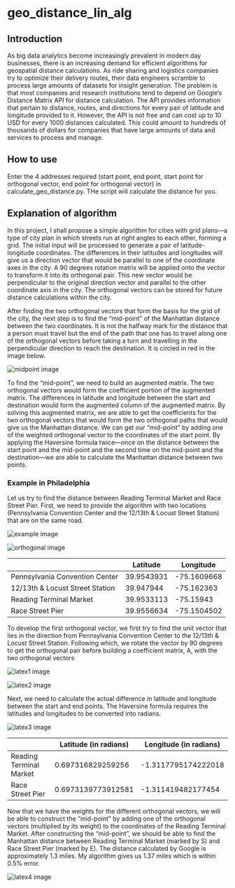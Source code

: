 # geo_distance_lin_alg

## Introduction

As big data analytics become increasingly prevalent in modern day businesses, there is an increasing demand for efficient algorithms for geospatial distance calculations. As ride sharing and logistics companies try to optimize their delivery routes, their data engineers scramble to process large amounts of datasets for insight generation. The problem is that most companies and research institutions tend to depend on Google’s Distance Matrix API for distance calculation. The API provides information that pertain to distance, routes, and directions for every pair of latitude and longitude provided to it. However, the API is not free and can cost up to 10 USD for every 1000 distances calculated. This could amount to hundreds of thousands of dollars for companies that have large amounts of data and services to process and manage.

## How to use

Enter the 4 addresses required (start point, end point, start point for orthogonal vector, end point for orthogonal vector) in calculate_geo_distance.py. THe script will calculate the distance for you.
	
## Explanation of algorithm  

In this project, I shall propose a simple algorithm for cities with grid plans—a type of city plan in which streets run at right angles to each other, forming a grid. The initial input will be processed to generate a pair of latitude-longitude coordinates. The differences in their latitudes and longitudes will give us a direction vector that would be parallel to one of the coordinate axes in the city. A 90 degrees rotation matrix will be applied onto the vector to transform it into its orthogonal pair. This new vector would be perpendicular to the original direction vector and parallel to the other coordinate axis in the city. The orthogonal vectors can be stored for future distance calculations within the city.

After finding the two orthogonal vectors that form the basis for the grid of the city, the next step is to find the “mid-point” of the Manhattan distance between the two coordinates. It is not the halfway mark for the distance that a person must travel but the end of the path that one has to travel along one of the orthogonal vectors before taking a turn and travelling in the perpendicular direction to reach the destination. It is circled in red in the image below.

![midpoint image](https://github.com/samueltan97/manhattan_haversine_calculator/blob/master/images/midpoint.png)

To find the “mid-point”, we need to build an augmented matrix. The two orthogonal vectors would form the coefficient portion of the augmented matrix. The differences in latitude and longitude between the start and destination would form the augmented column of the augmented matrix. By solving this augmented matrix, we are able to get the coefficients for the two orthogonal vectors that would form the two orthogonal paths that would give us the Manhattan distance. We can get our “mid-point” by adding one of the weighted orthogonal vector to the coordinates of the start point. By applying the Haversine formula twice—once on the distance between the start point and the mid-point and the second time on the mid-point and the destination—we are able to calculate the Manhattan distance between two points.

### Example in Philadelphia

Let us try to find the distance between Reading Terminal Market and Race Street Pier. First, we need to provide the algorithm with two locations (Pennsylvania Convention Center and the 12/13th & Locust Street Station) that are on the same road. 

![example image](https://github.com/samueltan97/manhattan_haversine_calculator/blob/master/images/example.png)

![orthogonal image](https://github.com/samueltan97/manhattan_haversine_calculator/blob/master/images/orthogonal.png)

|                                 | Latitude    | Longitude   |
| ------------------------------- | ----------- | ----------- |
| Pennsylvania Convention Center  | 39.9543931  | -75.1609668 |
| 12/13th & Locust Street Station | 39.947944   | -75.162363  |
| Reading Terminal Market         | 39.9533113  | -75.15943   |
| Race Street Pier                | 39.9556634  | -75.1504502 |

To develop the first orthogonal vector, we first try to find the unit vector that lies in the direction from Pennsylvania Convention Center to the 12/13th & Locust Street Station. Following which, we rotate the vector by 90 degrees to get the orthogonal pair before building a coefficient matrix, A, with the two orthogonal vectors

![latex1 image](https://github.com/samueltan97/manhattan_haversine_calculator/blob/master/images/latex1.png)

![latex2 image](https://github.com/samueltan97/manhattan_haversine_calculator/blob/master/images/latex2.png)

Next, we need to calculate the actual difference in latitude and longitude between the start and end points. The Haversine formula requires the latitudes and longitudes to be converted into radians.

![latex3 image](https://github.com/samueltan97/manhattan_haversine_calculator/blob/master/images/latex3.png)

|                         | Latitude (in radians) | Longitude (in radians) |
| ----------------------- | --------------------- | ---------------------- |
| Reading Terminal Market | 0.697316829259256     | -1.3117795174222018    |
| Race Street Pier        | 0.6973139773912581    | -1.311419482177454     |

Now that we have the weights for the different orthogonal vectors, we will be able to construct the “mid-point” by adding one of the orthogonal vectors (multiplied by its weight) to the coordinates of the Reading Terminal Market. After constructing the “mid-point”, we should be able to find the Manhattan distance between Reading Terminal Market (marked by S) and Race Street Pier (marked by E). The distance calculated by Google is approximately 1.3 miles. My algorithm gives us 1.37 miles which is within 0.5% error. 

![latex4 image](https://github.com/samueltan97/manhattan_haversine_calculator/blob/master/images/latex4.png)

